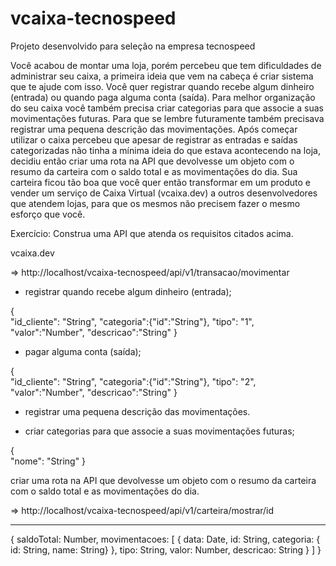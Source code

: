 # vcaixa-tecnospeed
Projeto desenvolvido para seleção na empresa tecnospeed

Você acabou de montar uma loja, porém percebeu que tem dificuldades de administrar seu caixa, a primeira ideia que vem na cabeça é criar sistema que te ajude com isso. Você quer registrar quando recebe algum dinheiro (entrada) ou quando paga alguma conta (saída). Para melhor organização do seu caixa você também precisa criar categorias para que associe a suas movimentações futuras. Para que se lembre futuramente também precisava registrar uma pequena descrição das movimentações.
Após começar utilizar o caixa percebeu que apesar de registrar as entradas e saídas categorizadas não tinha a mínima ideia do que estava acontecendo na loja, decidiu então criar uma rota na API que devolvesse um objeto com o resumo da carteira com o saldo total e as movimentações do dia. Sua carteira ficou tão boa que você quer então transformar em um produto e vender um serviço de Caixa Virtual (vcaixa.dev) a outros desenvolvedores que atendem lojas, para que os mesmos não precisem fazer o mesmo esforço que você.

Exercício: Construa uma API que atenda os requisitos citados acima.

vcaixa.dev

 => http://localhost/vcaixa-tecnospeed/api/v1/transacao/movimentar
 
- registrar quando recebe algum dinheiro (entrada);

{     
    "id_cliente": "String",
    "categoria":{"id":"String"},
    "tipo": "1",
    "valor":"Number",
    "descricao":"String"
}

- pagar alguma conta (saída);

{     
    "id_cliente": "String",
    "categoria":{"id":"String"},
    "tipo": "2",
    "valor":"Number",
    "descricao":"String"
}
- registrar uma pequena descrição das movimentações.

- criar categorias para que associe a suas movimentações futuras;

{     
    "nome": "String"
}


criar uma rota na API que devolvesse um objeto com o resumo da carteira com o saldo total e as movimentações do dia.

 => http://localhost/vcaixa-tecnospeed/api/v1/carteira/mostrar/id

***************************************************************************************

{
    saldoTotal: Number,
    movimentacoes: [
        {
            data: Date,
            id: String,
            categoria: { id: String, name: String}
        },
            tipo: String,
            valor: Number,
            descricao: String
        }
    ]
}
